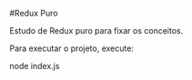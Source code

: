 #Redux Puro

Estudo de Redux puro para fixar os conceitos.

Para executar o projeto, execute:

node index.js
